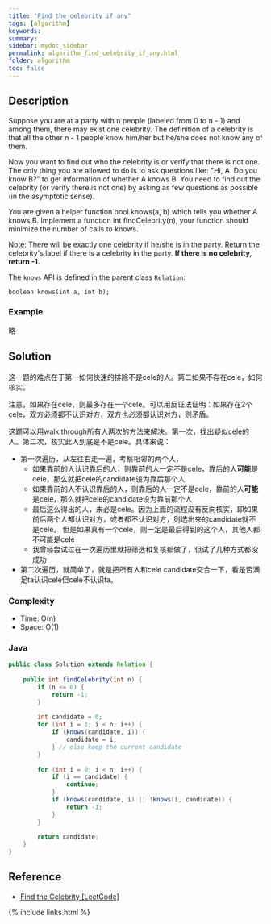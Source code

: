 ```yaml
---
title: "Find the celebrity if any"
tags: [algorithm]
keywords:
summary:
sidebar: mydoc_sidebar
permalink: algorithm_find_celebrity_if_any.html
folder: algorithm
toc: false
---
```


## Description
Suppose you are at a party with n people (labeled from 0 to n - 1) and among them, there may exist one celebrity. The definition of a celebrity is that all the other n - 1 people know him/her but he/she does not know any of them.

Now you want to find out who the celebrity is or verify that there is not one. The only thing you are allowed to do is to ask questions like: "Hi, A. Do you know B?" to get information of whether A knows B. You need to find out the celebrity (or verify there is not one) by asking as few questions as possible (in the asymptotic sense).

You are given a helper function bool knows(a, b) which tells you whether A knows B. Implement a function int findCelebrity(n), your function should minimize the number of calls to knows.

Note: There will be exactly one celebrity if he/she is in the party. Return the celebrity's label if there is a celebrity in the party. **If there is no celebrity, return -1.**

The `knows` API is defined in the parent class `Relation`:
```
boolean knows(int a, int b);
```

### Example
略

## Solution
这一题的难点在于第一如何快速的排除不是cele的人。第二如果不存在cele，如何核实。

注意，如果存在cele，则最多存在一个cele。可以用反证法证明：如果存在2个cele，双方必须都不认识对方，双方也必须都认识对方，则矛盾。

这题可以用walk through所有人两次的方法来解决。第一次，找出疑似cele的人。第二次，核实此人到底是不是cele。具体来说：
* 第一次遍历，从左往右走一遍，考察相邻的两个人，
  * 如果靠前的人认识靠后的人，则靠前的人一定不是cele，靠后的人**可能**是cele，那么就把cele的candidate设为靠后那个人
  * 如果靠前的人不认识靠后的人，则靠后的人一定不是cele，靠前的人**可能**是cele，那么就把cele的candidate设为靠前那个人
  * 最后这么得出的人，未必是cele。因为上面的流程没有反向核实，即如果前后两个人都认识对方，或者都不认识对方，则选出来的candidate就不是cele。
    但是如果真有一个cele，则一定是最后得到的这个人，其他人都不可能是cele
  * 我曾经尝试过在一次遍历里就把筛选和复核都做了，但试了几种方式都没成功
* 第二次遍历，就简单了，就是把所有人和cele candidate交合一下，看是否满足ta认识cele但cele不认识ta。

### Complexity
* Time: O(n)
* Space: O(1)

### Java
```java
public class Solution extends Relation {
    
    public int findCelebrity(int n) {
        if (n <= 0) {
            return -1;
        }
        
        int candidate = 0;
        for (int i = 1; i < n; i++) {
            if (knows(candidate, i)) {
                candidate = i;
            } // else keep the current candidate
        }
        
        for (int i = 0; i < n; i++) {
            if (i == candidate) {
                continue;
            }
            if (knows(candidate, i) || !knows(i, candidate)) {
                return -1;
            }
        }
        
        return candidate;
    }
}
```

## Reference
* [Find the Celebrity [LeetCode]](https://leetcode.com/problems/find-the-celebrity/description/)

{% include links.html %}
